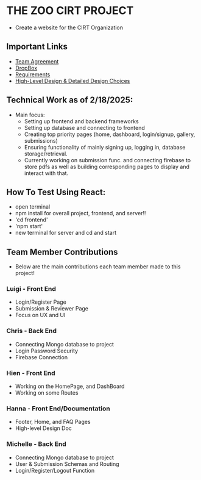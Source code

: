 # THE ZOO CIRT PROJECT
- Create a website for the CIRT Organization

## Important Links
- [Team Agreement](https://docs.google.com/document/d/1mZb6neBytob7zKYHTqvUWqZxjLNS2G3Xk6GKrJPKVVI/edit?usp=sharing)
- [DropBox](https://www.dropbox.com/scl/fo/xvikjrl9ob1ukagjmxs43/AKxChc2clfhdJ03SJDHrACo?rlkey=j2s4ux0se4konjxcrfzqdkd1o&st=7gfhzz2k&dl=0)
- [Requirements](https://docs.google.com/document/d/1lFIXtXBgnSvL8d2HnRoLCGoNdaF_c6cdfq0GLQ3BuXE/edit?usp=sharing)
- [High-Level Design & Detailed Design Choices](https://docs.google.com/document/d/1wyFex_5XaIXCU4bGs7JTG4qBH1iVAm-tuMCLuVPQKoE/edit?tab=t.0)

## Technical Work as of 2/18/2025:
- Main focus:
    - Setting up frontend and backend frameworks
    - Setting up database and connecting to frontend
    - Creating top priority pages (home, dashboard, login/signup, gallery, submissions)
    - Ensuring functionality of mainly signing up, logging in, database storage/retrieval.
    - Currently working on submission func. and connecting firebase to store pdfs as well as building corresponding pages to display and interact with that.

## How To Test Using React:
- open terminal
- npm install for overall project, frontend, and server!!
- 'cd frontend'
- 'npm start'
- new terminal for server and cd and start



## Team Member Contributions
- Below are the main contributions each team member made to this project!

### Luigi - Front End
- Login/Register Page
- Submission & Reviewer Page
- Focus on UX and UI

### Chris - Back End
- Connecting Mongo database to project
- Login Password Security
- Firebase Connection

### Hien - Front End
- Working on the HomePage, and DashBoard
- Working on some Routes

### Hanna - Front End/Documentation
- Footer, Home, and FAQ Pages
- High-level Design Doc

### Michelle - Back End
- Connecting Mongo database to project
- User & Submission Schemas and Routing
- Login/Register/Logout Function
